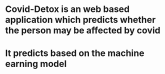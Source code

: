 # Covid-Detox is an web based application which predicts whether the person may be affected by covid 
# It predicts based on the machine earning model 

